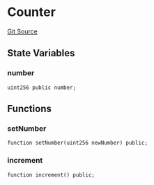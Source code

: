 # Counter
[Git Source](https://github.com//Team3dVidyaGames/InventoryContractV3_erc1155/blob/0946c0ce08b7c17a0fd4ba9ab7fc06967663c9a5/src/Counter.sol)


## State Variables
### number

```solidity
uint256 public number;
```


## Functions
### setNumber


```solidity
function setNumber(uint256 newNumber) public;
```

### increment


```solidity
function increment() public;
```

